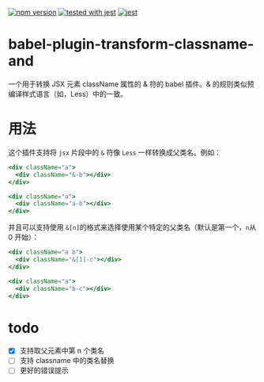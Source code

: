 [![npm version](https://badge.fury.io/js/babel-plugin-transform-classname-and.svg)](https://badge.fury.io/js/babel-plugin-transform-classname-and)
[![tested with jest](https://img.shields.io/badge/tested_with-jest-99424f.svg)](https://github.com/facebook/jest) [![jest](https://jestjs.io/img/jest-badge.svg)](https://github.com/facebook/jest)

# babel-plugin-transform-classname-and

一个用于转换 JSX 元素 className 属性的 & 符的 babel 插件。& 的规则类似预编译样式语言（如，Less）中的一致。

# 用法
这个插件支持将 `jsx` 片段中的 `&` 符像 `Less` 一样转换成父类名。例如：

```jsx
<div className="a">
  <div className="&-b"></div>
</div>
```

```jsx
<div className="a">
  <div className="a-b"></div>
</div>
```

并且可以支持使用 `&[n]`的格式来选择使用某个特定的父类名（默认是第一个，`n`从 0 开始）：
```jsx
<div className="a b">
  <div className="&[1]-c"></div>
</div>
```

```jsx
<div className="a">
  <div className="b-c"></div>
</div>
```

# todo
- [x] 支持取父元素中第 n 个类名
- [ ] 支持 classname 中的类名替换
- [ ] 更好的错误提示